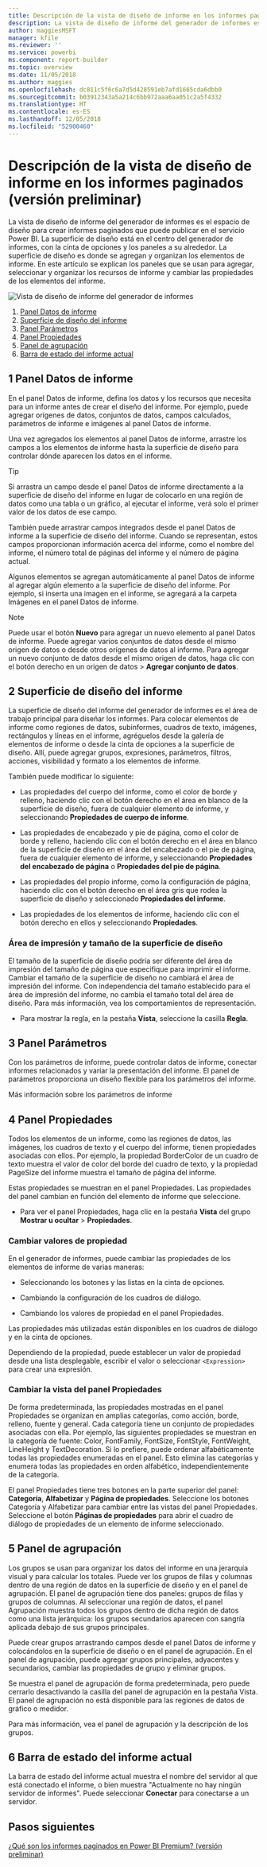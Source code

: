 ```yaml
---
title: Descripción de la vista de diseño de informe en los informes paginados (versión preliminar)
description: La vista de diseño de informe del generador de informes es el espacio de diseño para crear informes paginados que puede publicar en el servicio Power BI.
author: maggiesMSFT
manager: kfile
ms.reviewer: ''
ms.service: powerbi
ms.component: report-builder
ms.topic: overview
ms.date: 11/05/2018
ms.author: maggies
ms.openlocfilehash: dc811c5f6c6a7d5d428591eb7afd1665cda6dbb0
ms.sourcegitcommit: b03912343a5a214c6bb972aaa6aa051c2a5f4332
ms.translationtype: HT
ms.contentlocale: es-ES
ms.lasthandoff: 12/05/2018
ms.locfileid: "52900460"
---
```

# <a name="getting-around-in-report-design-view-for-paginated-reports-preview"></a>Descripción de la vista de diseño de informe en los informes paginados (versión preliminar)

La vista de diseño de informe del generador de informes es el espacio de diseño para crear informes paginados que puede publicar en el servicio Power BI. La superficie de diseño está en el centro del generador de informes, con la cinta de opciones y los paneles a su alrededor. La superficie de diseño es donde se agregan y organizan los elementos de informe. En este artículo se explican los paneles que se usan para agregar, seleccionar y organizar los recursos de informe y cambiar las propiedades de los elementos del informe.  

![Vista de diseño de informe del generador de informes](media/paginated-reports-report-design-view/power-bi-paginated-report-design-view.png)

1.  [Panel Datos de informe](#report-data-pane) 
2.  [Superficie de diseño del informe](#report-design-surface)  
3.  [Panel Parámetros](#parameters-pane) 
4.  [Panel Propiedades](#properties-pane) 
5.  [Panel de agrupación](#grouping-pane) 
6.  [Barra de estado del informe actual](#current-report-status-bar)  
  
## <a name="1-report-data-pane"></a>1 Panel Datos de informe  
 En el panel Datos de informe, defina los datos y los recursos que necesita para un informe antes de crear el diseño del informe. Por ejemplo, puede agregar orígenes de datos, conjuntos de datos, campos calculados, parámetros de informe e imágenes al panel Datos de informe.  
  
 Una vez agregados los elementos al panel Datos de informe, arrastre los campos a los elementos de informe hasta la superficie de diseño para controlar dónde aparecen los datos en el informe.  
  
> [!TIP]  
>  Si arrastra un campo desde el panel Datos de informe directamente a la superficie de diseño del informe en lugar de colocarlo en una región de datos como una tabla o un gráfico, al ejecutar el informe, verá solo el primer valor de los datos de ese campo.  
  
 También puede arrastrar campos integrados desde el panel Datos de informe a la superficie de diseño del informe. Cuando se representan, estos campos proporcionan información acerca del informe, como el nombre del informe, el número total de páginas del informe y el número de página actual.  
  
 Algunos elementos se agregan automáticamente al panel Datos de informe al agregar algún elemento a la superficie de diseño del informe. Por ejemplo, si inserta una imagen en el informe, se agregará a la carpeta Imágenes en el panel Datos de informe.  
  
> [!NOTE]  
>  Puede usar el botón **Nuevo** para agregar un nuevo elemento al panel Datos de informe. Puede agregar varios conjuntos de datos desde el mismo origen de datos o desde otros orígenes de datos al informe. Para agregar un nuevo conjunto de datos desde el mismo origen de datos, haga clic con el botón derecho en un origen de datos > **Agregar conjunto de datos**.  
  
## <a name="2-report-design-surface"></a>2 Superficie de diseño del informe  
 La superficie de diseño del informe del generador de informes es el área de trabajo principal para diseñar los informes. Para colocar elementos de informe como regiones de datos, subinformes, cuadros de texto, imágenes, rectángulos y líneas en el informe, agréguelos desde la galería de elementos de informe o desde la cinta de opciones a la superficie de diseño. Allí, puede agregar grupos, expresiones, parámetros, filtros, acciones, visibilidad y formato a los elementos de informe.  
  
 También puede modificar lo siguiente:  
  
-   Las propiedades del cuerpo del informe, como el color de borde y relleno, haciendo clic con el botón derecho en el área en blanco de la superficie de diseño, fuera de cualquier elemento de informe, y seleccionando **Propiedades de cuerpo de informe**.  
  
-   Las propiedades de encabezado y pie de página, como el color de borde y relleno, haciendo clic con el botón derecho en el área en blanco de la superficie de diseño en el área del encabezado o el pie de página, fuera de cualquier elemento de informe, y seleccionando **Propiedades del encabezado de página** o **Propiedades del pie de página**.  
  
-   Las propiedades del propio informe, como la configuración de página, haciendo clic con el botón derecho en el área gris que rodea la superficie de diseño y seleccionado **Propiedades del informe**.  
  
-   Las propiedades de los elementos de informe, haciendo clic con el botón derecho en ellos y seleccionando **Propiedades**.  
  
### <a name="design-surface-size-and-print-area"></a>Área de impresión y tamaño de la superficie de diseño  
El tamaño de la superficie de diseño podría ser diferente del área de impresión del tamaño de página que especifique para imprimir el informe. Cambiar el tamaño de la superficie de diseño no cambiará el área de impresión del informe. Con independencia del tamaño establecido para el área de impresión del informe, no cambia el tamaño total del área de diseño. Para más información, vea los comportamientos de representación. 
  
- Para mostrar la regla, en la pestaña **Vista**, seleccione la casilla **Regla**.  
  
## <a name="3-parameters-pane"></a>3 Panel Parámetros  
 Con los parámetros de informe, puede controlar datos de informe, conectar informes relacionados y variar la presentación del informe. El panel de parámetros proporciona un diseño flexible para los parámetros del informe.  
  
 Más información sobre los parámetros de informe   
  
## <a name="4-properties-pane"></a>4 Panel Propiedades
 Todos los elementos de un informe, como las regiones de datos, las imágenes, los cuadros de texto y el cuerpo del informe, tienen propiedades asociadas con ellos. Por ejemplo, la propiedad BorderColor de un cuadro de texto muestra el valor de color del borde del cuadro de texto, y la propiedad PageSize del informe muestra el tamaño de página del informe.  
  
 Estas propiedades se muestran en el panel Propiedades. Las propiedades del panel cambian en función del elemento de informe que seleccione.  
  
- Para ver el panel Propiedades, haga clic en la pestaña **Vista** del grupo **Mostrar u ocultar** > **Propiedades**.  
  
### <a name="changing-property-values"></a>Cambiar valores de propiedad  
 En el generador de informes, puede cambiar las propiedades de los elementos de informe de varias maneras:  
  
-   Seleccionando los botones y las listas en la cinta de opciones.  
  
-   Cambiando la configuración de los cuadros de diálogo.  
  
-   Cambiando los valores de propiedad en el panel Propiedades.  
  
 Las propiedades más utilizadas están disponibles en los cuadros de diálogo y en la cinta de opciones.  
  
 Dependiendo de la propiedad, puede establecer un valor de propiedad desde una lista desplegable, escribir el valor o seleccionar `<Expression>` para crear una expresión.  
  
### <a name="changing-the-properties-pane-view"></a>Cambiar la vista del panel Propiedades  
 De forma predeterminada, las propiedades mostradas en el panel Propiedades se organizan en amplias categorías, como acción, borde, relleno, fuente y general. Cada categoría tiene un conjunto de propiedades asociadas con ella. Por ejemplo, las siguientes propiedades se muestran en la categoría de fuente: Color, FontFamily, FontSize, FontStyle, FontWeight, LineHeight y TextDecoration. Si lo prefiere, puede ordenar alfabéticamente todas las propiedades enumeradas en el panel. Esto elimina las categorías y enumera todas las propiedades en orden alfabético, independientemente de la categoría.  
  
 El panel Propiedades tiene tres botones en la parte superior del panel: **Categoría**, **Alfabetizar** y **Página de propiedades**. Seleccione los botones Categoría y Alfabetizar para cambiar entre las vistas del panel Propiedades. Seleccione el botón **Páginas de propiedades** para abrir el cuadro de diálogo de propiedades de un elemento de informe seleccionado.  
  
  
## <a name="5-grouping-pane"></a>5 Panel de agrupación

 Los grupos se usan para organizar los datos del informe en una jerarquía visual y para calcular los totales. Puede ver los grupos de filas y columnas dentro de una región de datos en la superficie de diseño y en el panel de agrupación. El panel de agrupación tiene dos paneles: grupos de filas y grupos de columnas. Al seleccionar una región de datos, el panel Agrupación muestra todos los grupos dentro de dicha región de datos como una lista jerárquica: los grupos secundarios aparecen con sangría aplicada debajo de sus grupos principales.  
  
 Puede crear grupos arrastrando campos desde el panel Datos de informe y colocándolos en la superficie de diseño o en el panel de agrupación. En el panel de agrupación, puede agregar grupos principales, adyacentes y secundarios, cambiar las propiedades de grupo y eliminar grupos.  
  
 Se muestra el panel de agrupación de forma predeterminada, pero puede cerrarlo desactivando la casilla del panel de agrupación en la pestaña Vista. El panel de agrupación no está disponible para las regiones de datos de gráfico o medidor.  
  
 Para más información, vea el panel de agrupación y la descripción de los grupos.  
  
## <a name="6-current-report-status-bar"></a>6 Barra de estado del informe actual

La barra de estado del informe actual muestra el nombre del servidor al que está conectado el informe, o bien muestra "Actualmente no hay ningún servidor de informes". Puede seleccionar **Conectar** para conectarse a un servidor.

## <a name="next-steps"></a>Pasos siguientes

[¿Qué son los informes paginados en Power BI Premium? (versión preliminar)](paginated-reports-report-builder-power-bi.md) 

  
  
